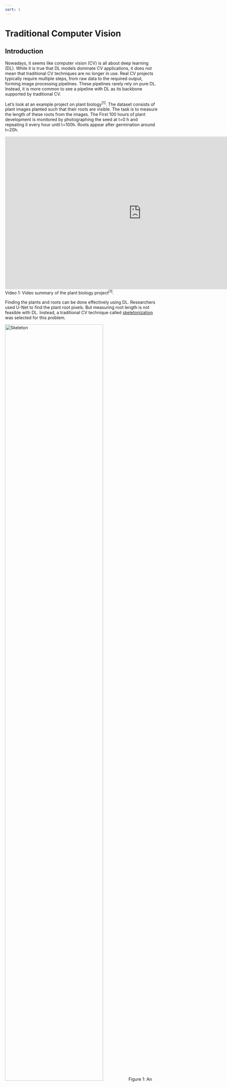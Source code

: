 ```yaml
---
sort: 1
---
```


# Traditional Computer Vision

## Introduction

Nowadays, it seems like computer vision (CV) is all about deep learning (DL). While it is true that DL models dominate CV applications, it does not mean that traditional CV techniques are no longer in use. Real CV projects typically require multiple steps, from raw data to the required output, forming image processing pipelines. These pipelines rarely rely on pure DL. Instead, it is more common to see a pipeline with DL as its backbone supported by traditional CV.

Let’s look at an example project on plant biology<sup>[1]</sup>. The dataset consists of plant images planted such that their roots are visible. The task is to measure the length of these roots from the images. The First 100 hours of plant development is monitored by photographing the seed at t=0 h and repeating it every hour until t=100h. Roots appear after germination around t=20h.

<iframe width="896" height="504" src="https://www.youtube-nocookie.com/embed/U_BoKRrSzqA" title="YouTube video player" frameborder="0" allow="accelerometer; autoplay; clipboard-write; encrypted-media; gyroscope; picture-in-picture" allowfullscreen></iframe>
Video 1: Video summary of the plant biology project<sup>[1]</sup>.

Finding the plants and roots can be done effectively using DL. Researchers used U-Net to find the plant root pixels. But measuring root length is not feasible with DL. Instead, a traditional CV technique called [skeletonization](https://scikit-image.org/docs/stable/auto_examples/edges/plot_skeleton.html) was selected for this problem.

<img src="./images/skeleton.png" alt="Skeleton" width="80%"/>
Figure 1: An example topological skeleton.


## Where to start?

The best way to start learning traditional CV using Python is to learn OpenCV. It is one of the most popular CV libraries out there. It is used for both traditional CV and DL tasks. In the DataLab dedicated to traditional CV, you will write code using OpenCV and Python and detect objects.

Before attempting the DataLab tasks, you will complete the following OpenCV course:

<iframe width="896" height="504" src="https://www.youtube-nocookie.com/embed/oXlwWbU8l2o" title="YouTube video player" frameborder="0" allow="accelerometer; autoplay; clipboard-write; encrypted-media; gyroscope; picture-in-picture" allowfullscreen></iframe>
Video 2: OpenCV Course – Full Tutorial with Python

Make sure you watch sections 1 & 2 of the video. Then, practice what you learned by choosing an image you like and try applying some of the OpenCV functions to it. For example, convert the image to grayscale, then blur the image.

## Course contents

Here is a detailed explanation of the course contents and how the methods you will learn can be relevant for CV projects.

### Getting started
⌨️ [0:00:00](https://www.youtube.com/watch?v=oXlwWbU8l2o&t=0s) Introduction\
⌨️ [0:01:07](https://www.youtube.com/watch?v=oXlwWbU8l2o&t=67s) Installing OpenCV and Caer
### Section 1 - Basics
⌨️ [0:04:12](https://www.youtube.com/watch?v=oXlwWbU8l2o&t=252s) Reading Images & Video\
To process images, you need to learn how to read them. This module teaches you how to use cv2.imread(). It also shows how to show images using OpenCV but you can use matplotlib for that as well.\
\
⌨️ [0:12:57](https://www.youtube.com/watch?v=oXlwWbU8l2o&t=777s) Resizing and Rescaling Frames \
Regardless of working on DL or traditional CV, you need to be comfortable with resizing and rescaling images. Neural networks accept square images but real image datasets consist of rectangular images most of the time.\
\
⌨️ [0:20:21](https://www.youtube.com/watch?v=oXlwWbU8l2o&t=1221s) Drawing Shapes & Putting Text\
If you would like to drawing bounding boxes on images, you need to learn annotating images with OpenCV.\
\
⌨️ [0:31:55](https://www.youtube.com/watch?v=oXlwWbU8l2o&t=1915s) 5 Essential Functions in OpenCV \
OpenCV is a vast library where you can find almost any CV operation you can think of. But some are more common than the others. In this module you will learn about turning an image to grayscale, blurring it, detecting its edges and dilation/erosion.\
\
⌨️ [0:44:13](https://www.youtube.com/watch?v=oXlwWbU8l2o&t=2653s) Image Transformations\
Image transformations such as rotation is commonly used for increasing training dataset size without actually collecting new images. This is called image augmentation. DL libraries already have image augmentation capabilities, therefore you won't be using OpenCV for that. Nevertheless this is still important to have in your toolbox.\
\
⌨️ [0:57:06](https://www.youtube.com/watch?v=oXlwWbU8l2o&t=3426s) Contour Detection\
Object boundaries can be represented as contours and contours are combination of edges. For simple images and shapes, it is possible to detect objects without DL. Knowing contour detection will help you do that.

### Section 2 – Advanced
⌨️ [1:12:53](https://www.youtube.com/watch?v=oXlwWbU8l2o&t=4373s) Color Spaces \
⌨️ [1:23:10](https://www.youtube.com/watch?v=oXlwWbU8l2o&t=4990s) Color Channels \
Color is a fundamental propert of images. You should be very proficient with RGB and HSV representation of images. This is useful for DL as well as traditional CV.\
\
⌨️ [1:31:03](https://www.youtube.com/watch?v=oXlwWbU8l2o&t=5463s) Blurring \
Real images are typically contaminated by salt and pepper noise. These could mess up training and testing of DL models. Using blurring, you can get rid of this noise.\
\
⌨️ [1:44:27](https://www.youtube.com/watch?v=oXlwWbU8l2o&t=6267s) BITWISE operations\
In the plant biology project mentioned previously<sup>[1]</sup>, root labels were provided according to their type (primary, lateral etc.) However the model was developed to detect root pixels, regardless of its type. This required root labels to be combined with the AND operator.\
\
⌨️ [1:53:06](https://www.youtube.com/watch?v=oXlwWbU8l2o&t=6786s) Masking\
In another example project combining photonics and machine learning<sup>[2]</sup>, masking is used to extract light intensity values from images. The project required calculating the light intensities inside the filter holes depicted in Figure 2. The dataset contained hundreds of such images. The filter position was fixed with respect to the camera. Therefore filter holes were detected once using circle detection and intensity values inside the circles were calculated. Then, these circles were used as a mask for all of the remaining images to calculate the light intensities.

<img src="./images/masking.png" alt="Mask" width="80%"/>
Figure 2: Masking example from an real machine learning project<sup>[2]</sup>.

⌨️ [2:01:43](https://www.youtube.com/watch?v=oXlwWbU8l2o&t=7303s) Histogram Computation \
⌨️ [2:15:22](https://www.youtube.com/watch?v=oXlwWbU8l2o&t=8122s) Thresholding/Binarizing Images \
Semantic segmentation labels need to be binary for training networks (e.g. root or not). But in the plant biology project, roots were labeled such that the labels were not binary. Root pixels had values between 150-180 and the background was 255. Using histograms, thresholding and inversion labels were transformed into a suitable format.\
\
⌨️ [2:26:27](https://www.youtube.com/watch?v=oXlwWbU8l2o&t=8787s) Edge Detection\
Similar to contour detection, edge detection forms the basis of object detection using traditional CV.

## References

[1] Lube, V., Noyan, M.A., Przybysz, A. et al. [MultipleXLab: A high-throughput portable live-imaging root phenotyping platform using deep learning and computer vision.](https://doi.org/10.1186/s13007-022-00864-4) Plant Methods 18, 38 (2022).

[2] Hussain, R., Noyan, M.A., Woyessa, G. et al. [An ultra-compact particle size analyser using a CMOS image sensor and machine learning.]( https://doi.org/10.1038/s41377-020-0255-6) Light Sci Appl 9, 21 (2020).
